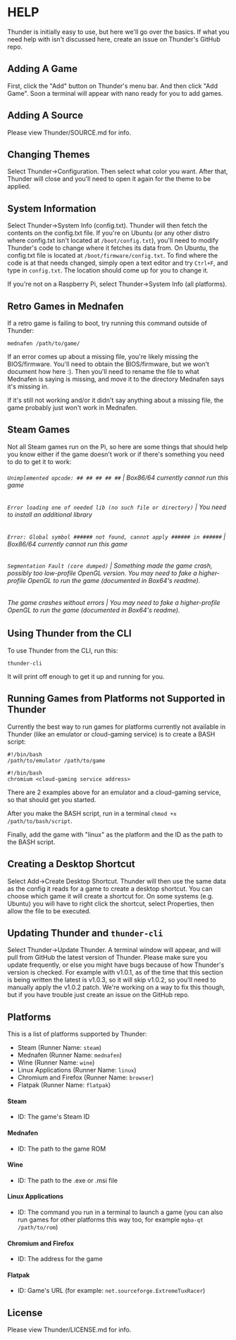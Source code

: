 # HELP
Thunder is initially easy to use, but here we'll go over the basics. If what you need help with isn't discussed here, create an issue on Thunder's GitHub repo.
## Adding A Game
First, click the "Add" button on Thunder's menu bar. And then click "Add Game". Soon a terminal will appear with nano ready for you to add games.
## Adding A Source
Please view Thunder/SOURCE.md for info.
## Changing Themes
Select Thunder->Configuration. Then select what color you want. After that, Thunder will close and you'll need to open it again for the theme to be applied.
## System Information
Select Thunder->System Info (config.txt). Thunder will then fetch the contents on the config.txt file. If you're on Ubuntu (or any other distro where config.txt isn't located at `/boot/config.txt`), you'll need to modify Thunder's code to change where it fetches its data from. On Ubuntu, the config.txt file is located at `/boot/firmware/config.txt`. To find where the code is at that needs changed, simply open a text editor and try `Ctrl+F`, and type in `config.txt`. The location should come up for you to change it.

If you're not on a Raspberry Pi, select Thunder->System Info (all platforms).
## Retro Games in Mednafen
If a retro game is failing to boot, try running this command outside of Thunder:
```
mednafen /path/to/game/
```
If an error comes up about a missing file, you're likely missing the BIOS/firmware. You'll need to obtain the BIOS/firmware, but we won't document how here :). Then you'll need to rename the file to what Mednafen is saying is missing, and move it to the directory Mednafen says it's missing in.

If it's still not working and/or it didn't say anything about a missing file, the game probably just won't work in Mednafen.
## Steam Games
Not all Steam games run on the Pi, so here are some things that should help you know either if the game doesn't work or if there's something you need to do to get it to work:
###### `Unimplemented opcode: ## ## ## ## ##` | Box86/64 currently cannot run this game
###### `Error loading one of needed lib (no such file or directory)` | You need to install an additional library
###### `Error: Global symbol ###### not found, cannot apply ###### in ######` | Box86/64 currently cannot run this game
###### `Segmentation Fault (core dumped)` | Something made the game crash, possibly too low-profile OpenGL version. You may need to fake a higher-profile OpenGL to run the game (documented in Box64's readme).
###### The game crashes without errors | You may need to fake a higher-profile OpenGL to run the game (documented in Box64's readme).
## Using Thunder from the CLI
To use Thunder from the CLI, run this:
```
thunder-cli
```
It will print off enough to get it up and running for you. 
## Running Games from Platforms not Supported in Thunder
Currently the best way to run games for platforms currently not available in Thunder (like an emulator or cloud-gaming service) is to create a BASH script:
```
#!/bin/bash
/path/to/emulator /path/to/game
```
```
#!/bin/bash
chromium <cloud-gaming service address>
```
There are 2 examples above for an emulator and a cloud-gaming service, so that should get you started.

After you make the BASH script, run in a terminal `chmod +x /path/to/bash/script`.

Finally, add the game with "linux" as the platform and the ID as the path to the BASH script.
## Creating a Desktop Shortcut
Select Add->Create Desktop Shortcut. Thunder will then use the same data as the config it reads for a game to create a desktop shortcut. You can choose which game it will create a shortcut for. On some systems (e.g. Ubuntu) you will have to right click the shortcut, select Properties, then allow the file to be executed.
## Updating Thunder and `thunder-cli`
Select Thunder->Update Thunder. A terminal window will appear, and will pull from GitHub the latest version of Thunder. Please make sure you update frequently, or else you might have bugs because of how Thunder's version is checked. For example with v1.0.1, as of the time that this section is being written the latest is v1.0.3, so it will skip v1.0.2, so you'll need to manually apply the v1.0.2 patch. We're working on a way to fix this though, but if you have trouble just create an issue on the GitHub repo. 
## Platforms
This is a list of platforms supported by Thunder:

- Steam (Runner Name: `steam`)
- Mednafen (Runner Name: `mednafen`)
- Wine (Runner Name: `wine`)
- Linux Applications (Runner Name: `linux`)
- Chromium and Firefox (Runner Name: `browser`)
- Flatpak (Runner Name: `flatpak`)

#### Steam

- ID: The game's Steam ID

#### Mednafen

- ID: The path to the game ROM

#### Wine

- ID: The path to the .exe or .msi file

#### Linux Applications

- ID: The command you run in a terminal to launch a game (you can also run games for other platforms this way too, for example `mgba-qt /path/to/rom`)

#### Chromium and Firefox

- ID: The address for the game

#### Flatpak

- ID: Game's URL (for example: `net.sourceforge.ExtremeTuxRacer`)

## License
Please view Thunder/LICENSE.md for info.
